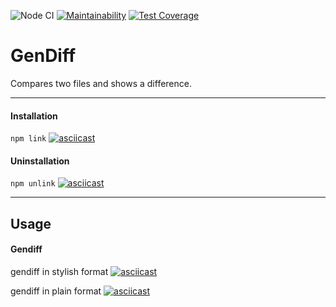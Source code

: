 ![Node CI](https://github.com/krisgordey/frontend-project-lvl2/workflows/Node%20CI/badge.svg)
[![Maintainability](https://api.codeclimate.com/v1/badges/2c3dd1f492d0fa2f8962/maintainability)](https://codeclimate.com/github/krisgordey/frontend-project-lvl2/maintainability)
[![Test Coverage](https://api.codeclimate.com/v1/badges/2c3dd1f492d0fa2f8962/test_coverage)](https://codeclimate.com/github/krisgordey/frontend-project-lvl2/test_coverage)

# GenDiff
Compares two files and shows a difference.


---

#### Installation
```npm link```
[![asciicast](https://asciinema.org/a/nth6G2JGTkiGt65g4zNi2CNrM.svg)](https://asciinema.org/a/nth6G2JGTkiGt65g4zNi2CNrM)


#### Uninstallation
```npm unlink```
[![asciicast](https://asciinema.org/a/5UhJJKTlvnjsSk4shuSPqs5yq.svg)](https://asciinema.org/a/5UhJJKTlvnjsSk4shuSPqs5yq)


---

## Usage

#### Gendiff


gendiff in stylish format
[![asciicast](https://asciinema.org/a/vxQomd5dMBczSCyFwCCgycTTL.svg)](https://asciinema.org/a/vxQomd5dMBczSCyFwCCgycTTL)

gendiff in plain format
[![asciicast](https://asciinema.org/a/pW7ZC0WSPsU8qstKKLC0XGhxE.svg)](https://asciinema.org/a/pW7ZC0WSPsU8qstKKLC0XGhxE)

